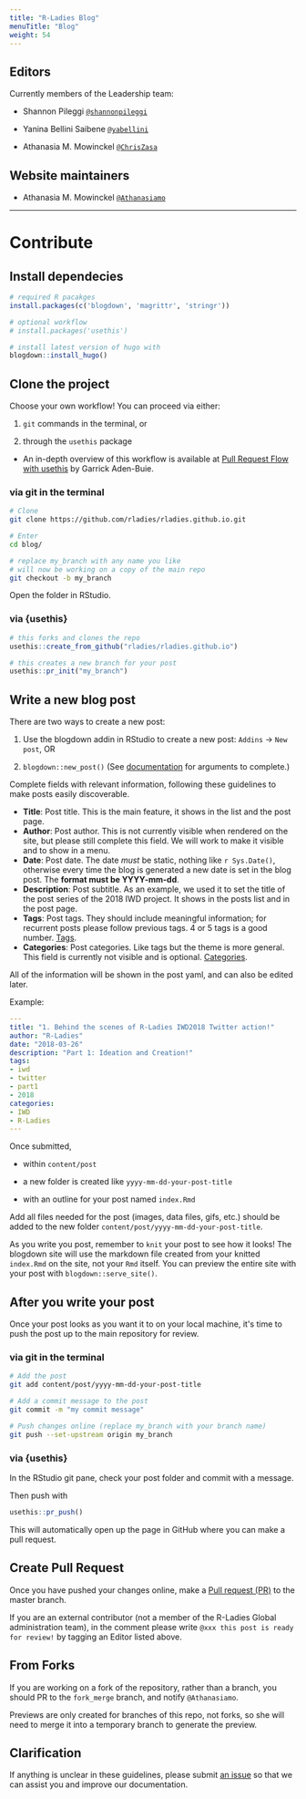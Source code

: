 ```yaml
---
title: "R-Ladies Blog"
menuTitle: "Blog"
weight: 54
---
```


## Editors

Currently members of the Leadership team:

- Shannon Pileggi [`@shannonpileggi`](https://github.com/shannonpileggi)

- Yanina Bellini Saibene [`@yabellini`](https://github.com/yabellini)

- Athanasia M. Mowinckel [`@ChrisZasa`](https://github.com/Athanasiamoa)

## Website maintainers

- Athanasia M. Mowinckel [`@Athanasiamo`](https://github.com/Athanasiamo)

---

# Contribute

## Install dependecies

```r
# required R pacakges
install.packages(c('blogdown', 'magrittr', 'stringr'))

# optional workflow
# install.packages('usethis')

# install latest version of hugo with 
blogdown::install_hugo()
```

## Clone the project

Choose your own workflow! You can proceed via either:

1. `git` commands in the terminal, or

2. through the `usethis` package 
  - An in-depth overview of this workflow is available at 
[Pull Request Flow with usethis](https://www.garrickadenbuie.com/blog/pull-request-flow-usethis/?interactive=1&steps=) by Garrick Aden-Buie.

### via git in the terminal


```sh
# Clone
git clone https://github.com/rladies/rladies.github.io.git

# Enter
cd blog/

# replace my_branch with any name you like
# will now be working on a copy of the main repo
git checkout -b my_branch
```

Open the folder in RStudio.

### via {usethis}

```r
# this forks and clones the repo
usethis::create_from_github("rladies/rladies.github.io")

# this creates a new branch for your post
usethis::pr_init("my_branch")
```


## Write a new blog post

There are two ways to create a new post:

1. Use the blogdown addin in RStudio to create a new post: `Addins` -> `New post`, OR
 
2. `blogdown::new_post()` (See [documentation](https://pkgs.rstudio.com/blogdown/reference/hugo_cmd.html) for arguments to complete.)


Complete fields with relevant information, following these guidelines to make
posts easily discoverable.

- **Title**: Post title. This is the main feature, it shows in the list and the
post page.
- **Author**: Post author. This is not currently visible when rendered on the
site, but please still complete this field. We will work to make it visible and
to show in a menu.
- **Date**: Post date. The date *must* be static, nothing like `r Sys.Date()`,
otherwise every time the blog is generated a new date is set in the blog post.
The **format must be YYYY-mm-dd**.
- **Description**: Post subtitle. As an example, we used it to set the title of
the post series of the 2018 IWD project. It shows in the posts list and in the
post page.
- **Tags**: Post tags. They should include meaningful information; for recurrent
posts please follow previous tags. 4 or 5 tags is a good number.
[Tags](http://blog.rladies.org/tags/).
- **Categories**: Post categories. Like tags but the theme is more general. This
field is currently not visible and is optional.
[Categories](http://blog.rladies.org/categories/).

All of the information will be shown in the post yaml, and can also be edited later.

Example:

```yaml
---
title: "1. Behind the scenes of R-Ladies IWD2018 Twitter action!"
author: "R-Ladies"
date: "2018-03-26"
description: "Part 1: Ideation and Creation!"
tags:
- iwd
- twitter
- part1
- 2018
categories:
- IWD
- R-Ladies
---
```

Once submitted, 

- within `content/post` 

- a new folder is created like `yyyy-mm-dd-your-post-title`

- with an outline for your post named `index.Rmd`

Add all files needed for the post (images, data files, gifs, etc.) should be 
added to the new folder `content/post/yyyy-mm-dd-your-post-title`. 

As you write you post, remember to `knit` your post to see how it looks! 
The blogdown site will use the markdown file created from your knitted `index.Rmd` 
on the site, not your `Rmd` itself. You can preview the entire site with your post with `blogdown::serve_site()`. 

## After you write your post

Once your post looks as you want it to on your local machine, it's time to push the post
up to the main repository for review.

### via git in the terminal


```sh
# Add the post
git add content/post/yyyy-mm-dd-your-post-title

# Add a commit message to the post
git commit -m "my commit message"

# Push changes online (replace my_branch with your branch name)
git push --set-upstream origin my_branch
```

### via {usethis}


In the RStudio git pane, check your post folder and commit with a message. 

Then push with 

```r
usethis::pr_push()
```

This will automatically open up the page in GitHub where you can make a pull request.

## Create Pull Request

Once you have pushed your changes online, make a [Pull request (PR)](https://github.com/rladies/blog/pulls) to the master branch. 

If you are an external contributor (not a member of the R-Ladies Global administration team),
in the comment please write `@xxx this post is ready for review!` by 
tagging an Editor listed above.



## From Forks

If you are working on a fork of the repository, rather than a branch, you should
PR to the `fork_merge` branch, and notify `@Athanasiamo`.

Previews are only created for branches of this repo, not forks, so she will need
to merge it into a temporary branch to generate the preview.

## Clarification

If anything is unclear in these guidelines, please submit [an issue](https://github.com/rladies/blog/issues) 
so that we can assist you and improve our documentation.
